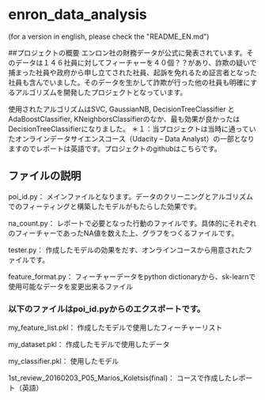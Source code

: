 # enron_data_analysis
(for a version in english, please check the "README_EN.md")

##プロジェクトの概要
エンロン社の財務データが公式に発表されています。そのデータは１４６社員に対してフィーチャーを４０個？？があり、詐欺の疑いで捕まった社員や政府から申し立てされた社員、起訴を免れるため証言者となった社員も含んでいました。そのデータを生かして詐欺が行った他の社員も明確にするアルゴリズムを開発したプロジェクトとなっています。

使用されたアルゴリズムはSVC, GaussianNB, DecisionTreeClassifier と AdaBoostClassifier, KNeighborsClassifierのなか、最も効果が良かったはDecisionTreeClassifierになりました。 ＊１：当プロジェクトは当時に通っていたオンラインデータサイエンスコース（Udacity – Data Analyst）の一部となりますのでレポートは英語です。プロジェクトのgithubはこちらです。


## ファイルの説明

poi_id.py：
メインファイルとなります。データのクリーニングとアルゴリズムでのフィーティングと構築したモデルがもたらした効果です。

na_count.py：
レポートで必要となった行動のファイルです。具体的にそれぞれのフィーチャーであったNA値を数えた上、グラフをつくるファイルです。

tester.py：
作成したモデルの効果をだす、オンラインコースから用意されたファイルです。

feature_format.py：
フィーチャーデータをpython dictionaryから、sk-learnで使用可能なデータを変更出来るファイル

### 以下のファイルはpoi_id.pyからのエクスポートです。

my_feature_list.pkl：
作成したモデルで使用したフィーチャーリスト

my_dataset.pkl：
作成したモデルで使用したデータ

my_classifier.pkl：
使用したモデル

1st_review_20160203_P05_Marios_Koletsis(final)：
コースで作成したレポート（英語）
